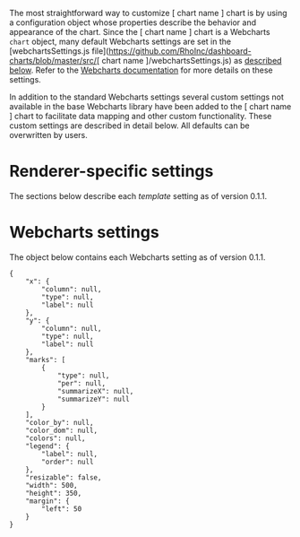 The most straightforward way to customize [ chart name ] chart is by using a configuration object whose properties describe the behavior and appearance of the chart. Since the [ chart name ] chart is a Webcharts `chart` object, many default Webcharts settings are set in the [webchartsSettings.js file](https://github.com/RhoInc/dashboard-charts/blob/master/src/[ chart name ]/webchartsSettings.js) as [described below](#webcharts-settings). Refer to the [Webcharts documentation](https://github.com/RhoInc/Webcharts/wiki/Chart-Configuration) for more details on these settings.

In addition to the standard Webcharts settings several custom settings not available in the base Webcharts library have been added to the [ chart name ] chart to facilitate data mapping and other custom functionality. These custom settings are described in detail below. All defaults can be overwritten by users.

# Renderer-specific settings
The sections below describe each _template_ setting as of version 0.1.1.


# Webcharts settings
The object below contains each Webcharts setting as of version 0.1.1.

```
{
    "x": {
        "column": null,
        "type": null,
        "label": null
    },
    "y": {
        "column": null,
        "type": null,
        "label": null
    },
    "marks": [
        {
            "type": null,
            "per": null,
            "summarizeX": null,
            "summarizeY": null
        }
    ],
    "color_by": null,
    "color_dom": null,
    "colors": null,
    "legend": {
        "label": null,
        "order": null
    },
    "resizable": false,
    "width": 500,
    "height": 350,
    "margin": {
        "left": 50
    }
}
```